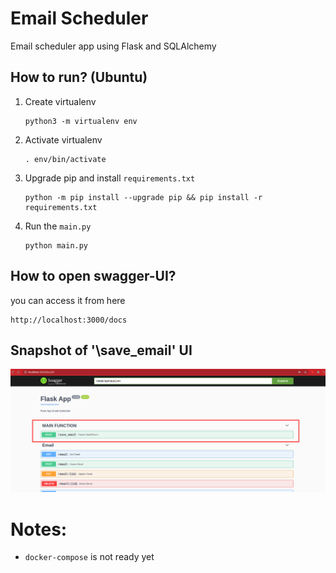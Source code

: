 # Email Scheduler
Email scheduler app using Flask and SQLAlchemy

## How to run? (Ubuntu)
1. Create virtualenv
    ```
    python3 -m virtualenv env
    ```
2. Activate virtualenv
    ```
    . env/bin/activate
    ```
3. Upgrade pip and install `requirements.txt`
    ```
    python -m pip install --upgrade pip && pip install -r requirements.txt
    ```
4. Run the `main.py`
    ```
    python main.py
    ```

## How to open swagger-UI?
you can access it from here
```
http://localhost:3000/docs
```

## Snapshot of '\save_email' UI
![Alt text](docs/screenshot-save-email-1.png )

# Notes:
- `docker-compose` is not ready yet